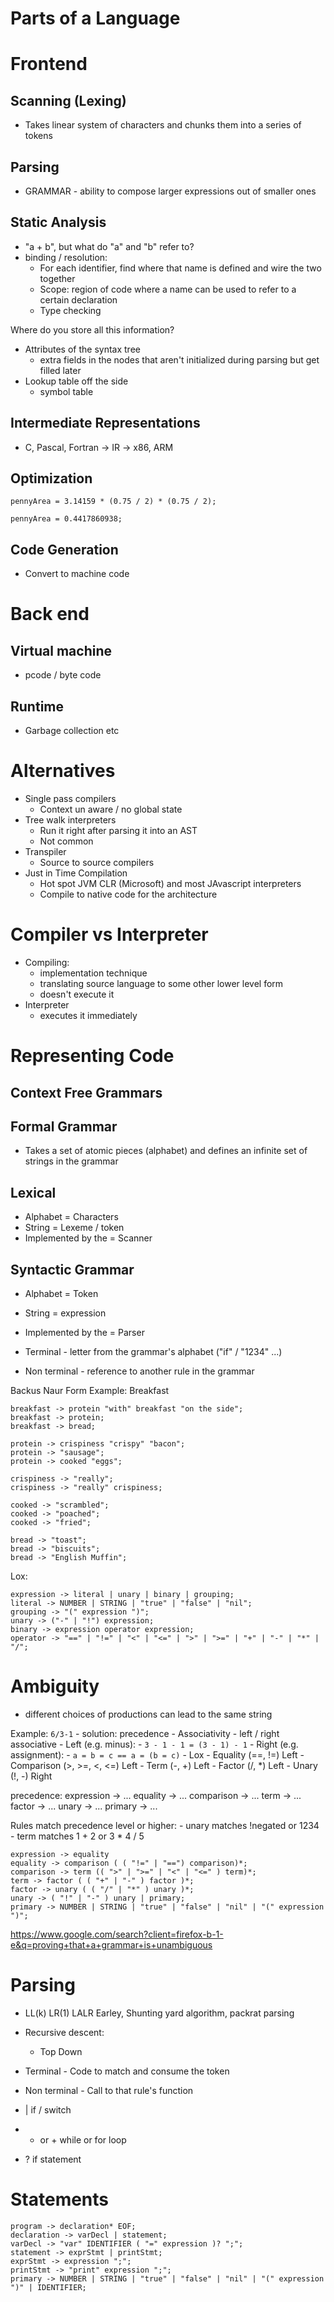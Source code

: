 # Parts of a Language

# Frontend
## Scanning (Lexing)
- Takes linear system of characters and chunks them into a series of tokens

## Parsing
- GRAMMAR - ability to compose larger expressions out of smaller ones

## Static Analysis
- "a + b", but what do "a" and "b" refer to?
- binding / resolution:
    - For each identifier, find where that name is defined and wire the two together
    - Scope: region of code where a name can be used to refer to a certain declaration
    - Type checking 

Where do you store all this information?
- Attributes of the syntax tree
    - extra fields in the nodes that aren't initialized during parsing but get filled later
- Lookup table off the side
    - symbol table

## Intermediate Representations
- C, Pascal, Fortran -> IR -> x86, ARM

## Optimization
```
pennyArea = 3.14159 * (0.75 / 2) * (0.75 / 2);
```
```
pennyArea = 0.4417860938;
```

## Code Generation
- Convert to machine code

# Back end
## Virtual machine
- pcode / byte code
## Runtime
- Garbage collection etc

# Alternatives
- Single pass compilers
    - Context un aware / no global state 
- Tree walk interpreters
    - Run it right after parsing it into an AST
    - Not common 
- Transpiler
    - Source to source compilers
- Just in Time Compilation 
    - Hot spot JVM CLR (Microsoft) and most JAvascript interpreters
    - Compile to native code for the architecture  

# Compiler vs Interpreter 
- Compiling:
    - implementation technique
    - translating source language to some other lower level form
    - doesn't execute it 
- Interpreter 
    - executes it immediately

# Representing Code 
## Context Free Grammars
## Formal Grammar 
- Takes a set of atomic pieces (alphabet) and defines an infinite set of strings in the grammar 


## Lexical 
- Alphabet = Characters 
- String = Lexeme / token 
- Implemented by the = Scanner 

## Syntactic Grammar 
- Alphabet = Token
- String = expression 
- Implemented by the = Parser

- Terminal - letter from the grammar's alphabet ("if" / "1234" ...)
- Non terminal - reference to another rule in the grammar

Backus Naur Form 
Example: Breakfast 
```
breakfast -> protein "with" breakfast "on the side";
breakfast -> protein;
breakfast -> bread;

protein -> crispiness "crispy" "bacon";
protein -> "sausage";
protein -> cooked "eggs";

crispiness -> "really";
crispiness -> "really" crispiness;

cooked -> "scrambled";
cooked -> "poached";
cooked -> "fried";

bread -> "toast";
bread -> "biscuits";
bread -> "English Muffin";
```

Lox:
```
expression -> literal | unary | binary | grouping;
literal -> NUMBER | STRING | "true" | "false" | "nil";
grouping -> "(" expression ")";
unary -> ("-" | "!") expression;
binary -> expression operator expression;
operator -> "==" | "!=" | "<" | "<=" | ">" | ">=" | "+" | "-" | "*" | "/";
```

# Ambiguity
- different choices of productions can lead to the same string

Example: `6/3-1`
    - solution: precedence
    - Associativity - left / right associative
        - Left (e.g. minus):
            - `3 - 1 - 1 = (3 - 1) - 1`
        - Right (e.g. assignment):
            - `a = b = c == a = (b = c)`
    - Lox
        - Equality (==, !=) Left
        - Comparison (>, >=, <, <=) Left
        - Term (-, +) Left
        - Factor (/, *) Left
        - Unary (!, -) Right

          
precedence:
expression -> ...
equality -> ...
comparison -> ...
term -> ...
factor -> ...
unary -> ...
primary -> ...

Rules match precedence level or higher:
    - unary matches !negated or 1234
    - term matches 1 + 2 or 3 * 4 / 5

```
expression -> equality
equality -> comparison ( ( "!=" | "==") comparison)*;
comparison -> term (( ">" | ">=" | "<" | "<=" ) term)*;
term -> factor ( ( "+" | "-" ) factor )*;
factor -> unary ( ( "/" | "*" ) unary )*;
unary -> ( "!" | "-" ) unary | primary;
primary -> NUMBER | STRING | "true" | "false" | "nil" | "(" expression ")";
```
https://www.google.com/search?client=firefox-b-1-e&q=proving+that+a+grammar+is+unambiguous

# Parsing 
- LL(k) LR(1) LALR Earley, Shunting yard algorithm, packrat parsing
- Recursive descent:
    - Top Down
    
- Terminal - Code to match and consume the token 
- Non terminal - Call to that rule's function 
- | if / switch
- * or + while or for loop 
- ? if statement


# Statements
```
program -> declaration* EOF;
declaration -> varDecl | statement;
varDecl -> "var" IDENTIFIER ( "=" expression )? ";";
statement -> exprStmt | printStmt;
exprStmt -> expression ";";
printStmt -> "print" expression ";";
primary -> NUMBER | STRING | "true" | "false" | "nil" | "(" expression ")" | IDENTIFIER;
```


























